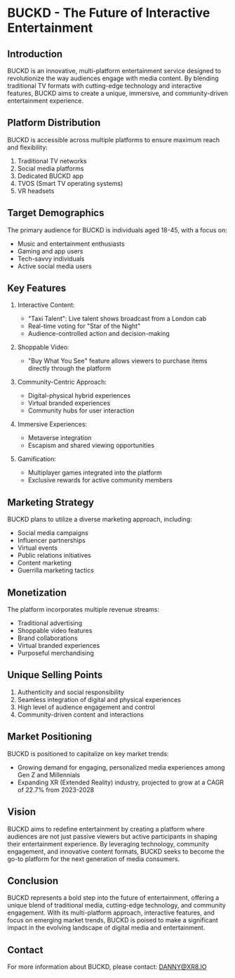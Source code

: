 # BUCKD - The Future of Interactive Entertainment

## Introduction
BUCKD is an innovative, multi-platform entertainment service designed to revolutionize the way audiences engage with media content. By blending traditional TV formats with cutting-edge technology and interactive features, BUCKD aims to create a unique, immersive, and community-driven entertainment experience.

## Platform Distribution
BUCKD is accessible across multiple platforms to ensure maximum reach and flexibility:
1. Traditional TV networks
2. Social media platforms
3. Dedicated BUCKD app
4. TVOS (Smart TV operating systems)
5. VR headsets

## Target Demographics
The primary audience for BUCKD is individuals aged 18-45, with a focus on:
- Music and entertainment enthusiasts
- Gaming and app users
- Tech-savvy individuals
- Active social media users

## Key Features
1. Interactive Content:
   - "Taxi Talent": Live talent shows broadcast from a London cab
   - Real-time voting for "Star of the Night"
   - Audience-controlled action and decision-making

2. Shoppable Video:
   - "Buy What You See" feature allows viewers to purchase items directly through the platform

3. Community-Centric Approach:
   - Digital-physical hybrid experiences
   - Virtual branded experiences
   - Community hubs for user interaction

4. Immersive Experiences:
   - Metaverse integration
   - Escapism and shared viewing opportunities

5. Gamification:
   - Multiplayer games integrated into the platform
   - Exclusive rewards for active community members

## Marketing Strategy
BUCKD plans to utilize a diverse marketing approach, including:
- Social media campaigns
- Influencer partnerships
- Virtual events
- Public relations initiatives
- Content marketing
- Guerrilla marketing tactics

## Monetization
The platform incorporates multiple revenue streams:
- Traditional advertising
- Shoppable video features
- Brand collaborations
- Virtual branded experiences
- Purposeful merchandising

## Unique Selling Points
1. Authenticity and social responsibility
2. Seamless integration of digital and physical experiences
3. High level of audience engagement and control
4. Community-driven content and interactions

## Market Positioning
BUCKD is positioned to capitalize on key market trends:
- Growing demand for engaging, personalized media experiences among Gen Z and Millennials
- Expanding XR (Extended Reality) industry, projected to grow at a CAGR of 22.7% from 2023-2028

## Vision
BUCKD aims to redefine entertainment by creating a platform where audiences are not just passive viewers but active participants in shaping their entertainment experience. By leveraging technology, community engagement, and innovative content formats, BUCKD seeks to become the go-to platform for the next generation of media consumers.

## Conclusion
BUCKD represents a bold step into the future of entertainment, offering a unique blend of traditional media, cutting-edge technology, and community engagement. With its multi-platform approach, interactive features, and focus on emerging market trends, BUCKD is poised to make a significant impact in the evolving landscape of digital media and entertainment.

## Contact
For more information about BUCKD, please contact: DANNY@XR8.IO
